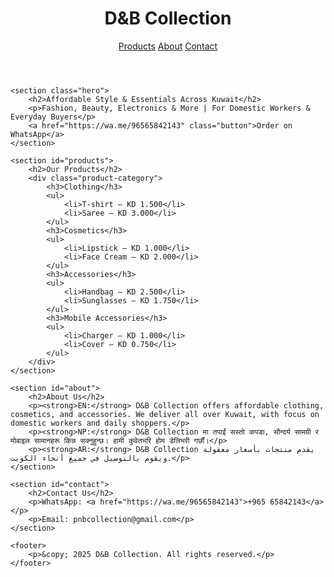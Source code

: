 <!DOCTYPE html>
<html lang="en">
<head>
    <meta charset="UTF-8">
    <meta name="viewport" content="width=device-width, initial-scale=1.0">
    <title>D&B Collection</title>
    <link rel="stylesheet" href="style.css">
</head>
<body>
    <header>
        <h1>D&B Collection</h1>
        <nav>
            <a href="#products">Products</a>
            <a href="#about">About</a>
            <a href="#contact">Contact</a>
        </nav>
    </header>
    
    <section class="hero">
        <h2>Affordable Style & Essentials Across Kuwait</h2>
        <p>Fashion, Beauty, Electronics & More | For Domestic Workers & Everyday Buyers</p>
        <a href="https://wa.me/96565842143" class="button">Order on WhatsApp</a>
    </section>

    <section id="products">
        <h2>Our Products</h2>
        <div class="product-category">
            <h3>Clothing</h3>
            <ul>
                <li>T-shirt – KD 1.500</li>
                <li>Saree – KD 3.000</li>
            </ul>
            <h3>Cosmetics</h3>
            <ul>
                <li>Lipstick – KD 1.000</li>
                <li>Face Cream – KD 2.000</li>
            </ul>
            <h3>Accessories</h3>
            <ul>
                <li>Handbag – KD 2.500</li>
                <li>Sunglasses – KD 1.750</li>
            </ul>
            <h3>Mobile Accessories</h3>
            <ul>
                <li>Charger – KD 1.000</li>
                <li>Cover – KD 0.750</li>
            </ul>
        </div>
    </section>

    <section id="about">
        <h2>About Us</h2>
        <p><strong>EN:</strong> D&B Collection offers affordable clothing, cosmetics, and accessories. We deliver all over Kuwait, with focus on domestic workers and daily shoppers.</p>
        <p><strong>NP:</strong> D&B Collection मा तपाईं सस्तो कपडा, सौन्दर्य सामग्री र मोबाइल सामानहरू किन्न सक्नुहुन्छ। हामी कुवेतभरि होम डेलिभरी गर्छौं।</p>
        <p><strong>AR:</strong> D&B Collection يقدم منتجات بأسعار معقولة ويقوم بالتوصيل في جميع أنحاء الكويت.</p>
    </section>

    <section id="contact">
        <h2>Contact Us</h2>
        <p>WhatsApp: <a href="https://wa.me/96565842143">+965 65842143</a></p>
        <p>Email: pnbcollection@gmail.com</p>
    </section>

    <footer>
        <p>&copy; 2025 D&B Collection. All rights reserved.</p>
    </footer>
</body>
</html>

